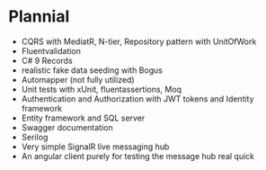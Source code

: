 # Plannial

- CQRS with MediatR, N-tier, Repository pattern with UnitOfWork
- Fluentvalidation
- C# 9 Records 
- realistic fake data seeding with Bogus 
- Automapper (not fully utilized) 
- Unit tests with xUnit, fluentassertions, Moq
- Authentication and Authorization with JWT tokens and Identity framework
- Entity framework and SQL server
- Swagger documentation
- Serilog
- Very simple SignalR live messaging hub
- An angular client purely for testing the message hub real quick


